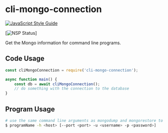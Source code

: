 # cli-mongo-connection
[![JavaScript Style Guide](https://cdn.rawgit.com/standard/standard/master/badge.svg)](https://github.com/standard/standard)


[![NSP Status](https://nodesecurity.io/orgs/fullchee/projects/a23818ce-83db-4f78-a130-6f4ca4ffca27/badge)]


Get the Mongo information for command line programs.

## Code Usage
```js
const cliMongoConnection = require('cli-mongo-connection');

async function main() {
    const db = await cliMongoConnection();
    // do something with the connection to the database
}
```

## Program Usage
```bash
# use the same command line arguments as mongodump and mongorestore to connect to mongo
$ programName -h <host> [--port <port> -u <username> -p <password>]
```